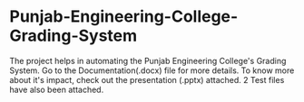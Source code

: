 # Punjab-Engineering-College-Grading-System
The project helps in automating the Punjab Engineering College's Grading System.
Go to the Documentation(.docx) file for more details.
To know more about it's impact, check out the presentation (.pptx) attached.
2 Test files have also been attached.
